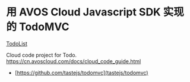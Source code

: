 # 用 AVOS Cloud Javascript SDK 实现的 TodoMVC

[TodoList](http://todolist.avosapps.com/)

Cloud code project for Todo. https://cn.avoscloud.com/docs/cloud_code_guide.html

- [https://github.com/tastejs/todomvc](tastejs/todomvc)
